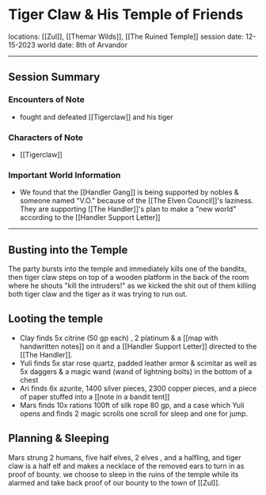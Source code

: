 # Tiger Claw & His Temple of Friends
locations: [[Zul]], [[Themar Wilds]], [[The Ruined Temple]]
session date: 12-15-2023
world date: 8th of Arvandor

----
## Session Summary
### Encounters of Note
- fought and defeated [[Tigerclaw]] and his tiger
### Characters of Note
- [[Tigerclaw]]
### Important World Information
- We found that the [[Handler Gang]] is being supported by nobles & someone named  "V.O." because of the [[The Elven Council]]'s laziness. They are supporting [[The Handler]]'s plan to make a "new world" according to the [[Handler Support Letter]]

-----
## Busting into the Temple
The party bursts into the temple and immediately kills one of the bandits, then tiger claw steps on top of a wooden platform in the back of the room where he shouts "kill the intruders!" as we kicked the shit out of them killing both tiger claw and the tiger as it was trying to run out. 
## Looting the temple
- Clay finds 5x citrine (50 gp each) , 2 platinum & a [[map with handwritten notes]] on it and a [[Handler Support Letter]] directed to the [[The Handler]].
- Yuli finds 5x star rose quartz, padded leather armor & scimitar as well as 5x daggers & a magic wand (wand of lightning bolts) in the bottom of a chest 
- Ari finds 6x azurite, 1400 silver pieces, 2300 copper pieces, and a piece of paper stuffed into a  [[note in a bandit tent]]   
- Mars finds 10x rations 100ft of silk rope 80 gp, and a case which Yuli opens and finds 2 magic scrolls one scroll for sleep and one for jump.
## Planning & Sleeping
Mars strung 2 humans, five half elves, 2 elves , and a halfling, and tiger claw is a half elf and makes a necklace of the removed ears to turn in as proof of bounty. we choose to sleep in the ruins of the temple while its alarmed and take back proof of our bounty to the town of [[Zul]].